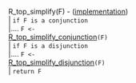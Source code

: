 R\_top\_simplify(F) - ([implementation](http://code.google.com/p/aic-expresso/source/browse/trunk/src/main/java/com/sri/ai/grinder/library/equality/cardinality/direct/core/TopSimplify.java))<br>
| <code>if F is a conjunction</code><br>
|.... <code>F &lt;- </code><a href='RewriterTopSimplifyConjunction.md'>R_top_simplify_conjunction</a><code>(F)</code><br>
| <code>if F is a disjunction</code><br>
|.... <code>F &lt;- </code><a href='RewriterTopSimplifyDisjunction.md'>R_top_simplify_disjunction</a><code>(F)</code><br>
| <code>return F</code><br>